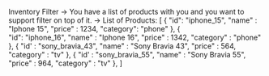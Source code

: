 Inventory Filter
-> You have a list of products with you and you want to support filter on top of it.
-> List of Products: [
    {
        "id": "iphone_15",
        "name" : "Iphone 15",
        "price" : 1234,
        "category": "phone"
    },
    {   
        "id": "iphone_16",
        "name" : "Iphone 16",
        "price" : 1342,
        "category" : "phone"
    },
    {
        "id' : "sony_bravia_43",
        "name" : "Sony Bravia 43",
        "price" : 564,
        "category" : "tv"
    },
    {
        "id' : "sony_bravia_55",
        "name" : "Sony Bravia 55",
        "price" : 964,
        "category" : "tv"
    },
]